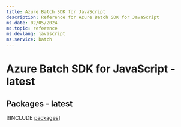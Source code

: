 ```yaml
---
title: Azure Batch SDK for JavaScript
description: Reference for Azure Batch SDK for JavaScript
ms.date: 02/05/2024
ms.topic: reference
ms.devlang: javascript
ms.service: batch
---
```

# Azure Batch SDK for JavaScript - latest
## Packages - latest
[!INCLUDE [packages](batch-index.md)]